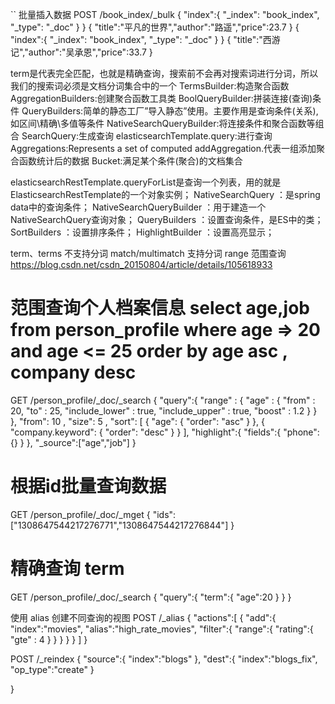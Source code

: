 

``
批量插入数据
POST /book_index/_bulk
{ "index":{ "_index": "book_index", "_type": "_doc" } }
{ "title":"平凡的世界","author":"路遥","price":23.7 }
{ "index":{ "_index": "book_index", "_type": "_doc" } }
{ "title":"西游记","author":"吴承恩","price":33.7 }

term是代表完全匹配，也就是精确查询，搜索前不会再对搜索词进行分词，所以我们的搜索词必须是文档分词集合中的一个
TermsBuilder:构造聚合函数
AggregationBuilders:创建聚合函数工具类
BoolQueryBuilder:拼装连接(查询)条件
QueryBuilders:简单的静态工厂”导入静态”使用。主要作用是查询条件(关系),如区间\精确\多值等条件
NativeSearchQueryBuilder:将连接条件和聚合函数等组合
SearchQuery:生成查询
elasticsearchTemplate.query:进行查询
Aggregations:Represents a set of computed addAggregation.代表一组添加聚合函数统计后的数据
Bucket:满足某个条件(聚合)的文档集合

elasticsearchRestTemplate.queryForList是查询一个列表，用的就是ElasticsearchRestTemplate的一个对象实例；
NativeSearchQuery ：是spring data中的查询条件；
NativeSearchQueryBuilder ：用于建造一个NativeSearchQuery查询对象；
QueryBuilders ：设置查询条件，是ES中的类；
SortBuilders ：设置排序条件；
HighlightBuilder ：设置高亮显示；


term、terms 不支持分词
match/multimatch 支持分词
range 范围查询
https://blog.csdn.net/csdn_20150804/article/details/105618933


# 范围查询个人档案信息 select age,job from  person_profile where age => 20 and age <= 25 order by age asc , company desc 
GET /person_profile/_doc/_search 
{
  "query":{
    "range" : {
      "age" : {
          "from" : 20,
          "to" : 25,
          "include_lower" : true,
          "include_upper" : true,
          "boost" : 1.2
      }
    }
  },
  "from": 10 ,
  "size": 5 ,
  "sort": [
    {
     "age": {
        "order": "asc"
      }
    },
    {
     "company.keyword": {
        "order": "desc"
      }
    }
  ],
  "highlight":{
     "fields":{
        "phone":{}
     }
  },
  "_source":["age","job"]
}

# 根据id批量查询数据
GET /person_profile/_doc/_mget
{
  "ids":["1308647544217276771","1308647544217276844"]
}

# 精确查询 term
GET /person_profile/_doc/_search
{
  "query":{
    "term":{
       "age":20
    }
  }
}

使用 alias 创建不同查询的视图
POST /_alias
{
   "actions":[
      {
         "add":{
            "index":"movies",
             "alias":"high_rate_movies",
             "filter":{
                "range":{
                   "rating":{ "gte" : 4 }
                }
             }
         }
      }
   ]
}


POST /_reindex 
{
  "source":{
     "index":"blogs"
  },
  "dest":{
      "index":"blogs_fix",
      "op_type":"create"
  }

}



